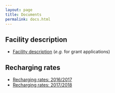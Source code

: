 ```yaml
---
layout: page
title: Documents
permalink: docs.html
---
```



## Facility description

   * [Facility description](https://goo.gl/43eOwQ) (_e.g._ for grant applications)

## Recharging rates

   * [Recharging rates: 2016/2017](https://goo.gl/jJWpon)
   * [Recharging rates: 2017/2018](https://goo.gl/QjJgzu)



